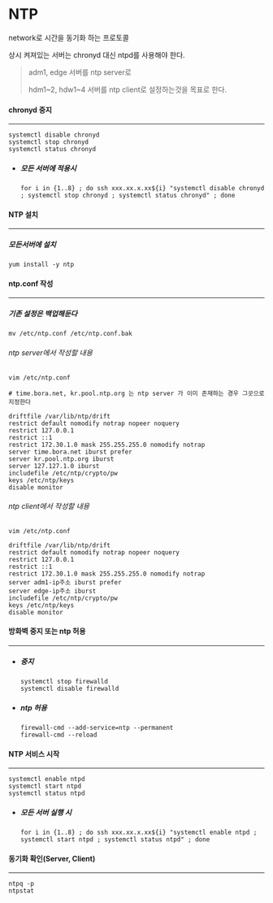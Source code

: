 # NTP

network로 시간을 동기화 하는 프로토콜

상시 켜져있는 서버는 chronyd 대신 ntpd를 사용해야 한다.

>adm1, edge 서버를 ntp server로
>
>hdm1~2, hdw1~4 서버를 ntp client로 설정하는것을 목표로 한다.



#### chronyd 중지

---

```
systemctl disable chronyd
systemctl stop chronyd
systemctl status chronyd
```

- ##### 모든 서버에 적용시

  ```
  for i in {1..8} ; do ssh xxx.xx.x.xx${i} "systemctl disable chronyd ; systemctl stop chronyd ; systemctl status chronyd" ; done
  ```

  

#### NTP 설치

---

##### 모든서버에 설치

```
yum install -y ntp
```



#### ntp.conf 작성

---

##### 기존 설정은 백업해둔다

```
mv /etc/ntp.conf /etc/ntp.conf.bak
```



###### ntp server에서 작성할 내용

```
vim /etc/ntp.conf
```

```
# time.bora.net, kr.pool.ntp.org 는 ntp server 가 이미 존재하는 경우 그곳으로 지정한다

driftfile /var/lib/ntp/drift
restrict default nomodify notrap nopeer noquery
restrict 127.0.0.1
restrict ::1
restrict 172.30.1.0 mask 255.255.255.0 nomodify notrap
server time.bora.net iburst prefer
server kr.pool.ntp.org iburst
server 127.127.1.0 iburst
includefile /etc/ntp/crypto/pw
keys /etc/ntp/keys
disable monitor
```



###### ntp client에서 작성할 내용

```
vim /etc/ntp.conf
```

```
driftfile /var/lib/ntp/drift
restrict default nomodify notrap nopeer noquery
restrict 127.0.0.1
restrict ::1
restrict 172.30.1.0 mask 255.255.255.0 nomodify notrap
server adm1-ip주소 iburst prefer
server edge-ip주소 iburst
includefile /etc/ntp/crypto/pw
keys /etc/ntp/keys
disable monitor
```



#### 방화벽 중지 또는 ntp 허용

---

- ##### 중지

  ```
  systemctl stop firewalld
  systemctl disable firewalld
  ```

- ##### ntp 허용

  ```
  firewall-cmd --add-service=ntp --permanent
  firewall-cmd --reload
  ```



#### NTP 서비스 시작

---

```
systemctl enable ntpd
systemctl start ntpd
systemctl status ntpd
```

- ##### 모든 서버 실행 시

  ```
  for i in {1..8} ; do ssh xxx.xx.x.xx${i} "systemctl enable ntpd ; systemctl start ntpd ; systemctl status ntpd" ; done
  ```

  

#### 동기화 확인(Server, Client)

---

```
ntpq -p
ntpstat
```

